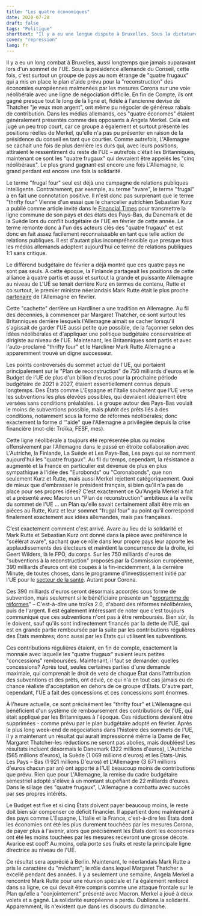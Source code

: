 ```yaml
---
title: "Les quatre économiques"
date: 2020-07-28
draft: false
tags: "Politique"
shorttext: "Il y a eu une longue dispute à Bruxelles. Sous la dictature allemande, cette fois, c'est un groupe des quatre économes qui a amené les économies européennes répressives et battues sur une voie néolibérale."
cover: "repression"
lang: fr
---
```


Il y a eu un long combat à Bruxelles, aussi longtemps que jamais auparavant lors d'un sommet de l'UE. Sous la présidence allemande du Conseil, cette fois, c'est surtout un groupe de pays au nom étrange de "quatre frugaux" qui a mis en place le plan d'aide prévu pour la "reconstruction" des économies européennes malmenées par les mesures Corona sur une voie néolibérale avec une ligne de négociation difficile. En fin de Compte, ils ont gagné presque tout le long de la ligne et, fidèle à l'ancienne devise de Thatcher "je veux mon argent", ont même pu négocier de généreux rabais de contribution. Dans les médias allemands, ces "quatre économes" étaient généralement présentés comme des opposants à Angela Merkel. Cela est jugé un peu trop court, car ce groupe a également et surtout présenté les positions réelles de Merkel, qu'elle n'a pas pu présenter en raison de la présidence du conseil en tant que courtier. Comme autrefois, L'Allemagne se cachait une fois de plus derrière les durs qui, avec leurs positions, attiraient le ressentiment du reste de l'UE – autrefois c'était les Britanniques, maintenant ce sont les "quatre frugaux" qui devraient être appelés les "cinq néolibéraux". Le plus grand gagnant est encore une fois L'Allemagne, le grand perdant est encore une fois la solidarité.

Le terme "frugal four" seul est déjà une campagne de relations publiques intelligente. Contrairement, par exemple, au terme "avare", le terme "frugal" a en fait une connotation positive. Il n'est donc pas surprenant que le terme "thrifty four" Vienne d'un essai que le chancelier autrichien Sebastian Kurz a publié comme article invité dans le [Financial Times](https://www.ft.com/content/7faae690-4e65-11ea-95a0-43d18ec715f5 "The 'frugal four' advocate a responsible EU budget") pour transmettre la ligne commune de son pays et des états des Pays-Bas, du Danemark et de la Suède lors du conflit budgétaire de l'UE en février de cette année. Le terme remonte donc à l'un des acteurs clés des "quatre frugaux" et est donc en fait assez facilement reconnaissable en tant que telle action de relations publiques. Il est d'autant plus incompréhensible que presque tous les médias allemands adoptent aujourd'hui ce terme de relations publiques 1:1 sans critique.

Le différend budgétaire de février a déjà montré que ces quatre pays ne sont pas seuls. A cette époque, la Finlande partageait les positions de cette alliance à quatre partis et aussi et surtout la grande et puissante Allemagne au niveau de L'UE se tenait derrière Kurz en termes de contenu, Rutte et co.surtout, le premier ministre néerlandais Mark Rutte était le plus proche [partenaire](https://lostineu.eu/das-problem-heisst-rutte/ "Das Problem heißt Rutte") de l'Allemagne en février.

Cette "cachette" derrière un Hardliner a une tradition en Allemagne. Au fil des décennies, à commencer par Margaret Thatcher, ce sont surtout les Britanniques derrière lesquels l'Allemagne aimait se cacher lorsqu'il s'agissait de garder l'UE aussi petite que possible, de la façonner selon des idées néolibérales et d'appliquer une politique budgétaire conservatrice et dirigiste au niveau de l'UE. Maintenant, les Britanniques sont partis et avec l'auto-proclamé "thrifty four" et le Hardliner Mark Rutte Allemagne a apparemment trouvé un digne successeur.

Les points controversés du sommet actuel de l'UE, qui portaient principalement sur le "Plan de reconstruction" de 750 milliards d'euros et le Budget de l'UE de plus d'un billion d'euros pour la prochaine période budgétaire de 2021 à 2027, étaient essentiellement connus depuis longtemps. Des États comme L'Espagne et l'Italie souhaitent que l'UE verse les subventions les plus élevées possibles, qui devraient idéalement être versées sans conditions préalables. Le groupe autour des Pays-Bas voulait le moins de subventions possible, mais plutôt des prêts liés à des conditions, notamment sous la forme de réformes néolibérales; donc exactement la forme d '"aide" que l'Allemagne a privilégiée depuis la crise financière (mot-clé: Troïka, FESF, mes).

Cette ligne néolibérale a toujours été représentée plus ou moins offensivement par l'Allemagne dans le passé en étroite collaboration avec L'Autriche, la Finlande, La Suède et Les Pays-Bas, Les pays qui se nomment aujourd'hui les "quatre frugaux". Au fil du temps, cependant, la résistance a augmenté et la France en particulier est devenue de plus en plus sympathique à l'idée des "Eurobonds" ou "Coronabonds", que non seulement Kurz et Rutte, mais aussi Merkel rejettent catégoriquement. Quoi de mieux que d'embrasser le président français, si bien qu'il n'a pas de place pour ses propres idées? C'est exactement ce Qu'Angela Merkel a fait et a présenté avec Macron un "Plan de reconstruction" ambitieux à la veille du sommet de l'UE ... un Plan qu'elle savait certainement allait être mis en pièces au Rutte, Kurz et leur sommet "frugal four" au point qu'il correspond finalement exactement aux idées allemandes, mais pas françaises.

C'est exactement comment c'est arrivé. Avare au lieu de la solidarité et Mark Rutte et Sebastian Kurz ont donné dans la pièce avec préférence le "scélérat avare", sachant que ce rôle dans leur propre pays leur apporte les applaudissements des électeurs et maintient la concurrence de la droite, ici Geert Wilders, là le FPÖ, du corps. Sur les 750 milliards d'euros de "subventions à la reconstruction" proposés par la Commission européenne, 390 milliards d'euros ont été coupés à la fin-incidemment, à la dernière Minute, de toutes choses, dans le programme d'investissement initié par l'UE pour le [secteur de la santé](https://www.welt.de/politik/ausland/article211957441/EU-Gipfel-einigt-sich-in-der-Corona-Krise-auf-Milliardenhilfen.html "Wut, Gebrüll, Machtspiele – und am Ende triumphiert Merkel"). Autant pour Corona.

Ces 390 milliards d'euros seront désormais accordés sous forme de subvention, mais seulement si le bénéficiaire présente un "[programme de réformes](https://lostineu.eu/was-die-frugal-four-durchgeboxt-haben/ "Was die 'Frugal Four' durchgeboxt haben")" – C'est-à-dire une troïka 2.0, d'abord des réformes néolibérales, puis de l'argent. Il est également intéressant de noter que c'est toujours communiqué que ces subventions n'ont pas à être remboursés. Bien sûr, ils le doivent, sauf qu'ils sont indirectement financés par la dette de l'UE, qui est en grande partie remboursée par la suite par les contributions régulières des États membres; donc aussi par les États qui utilisent les subventions.

Ces contributions régulières étaient, en fin de compte, exactement la monnaie avec laquelle les "quatre frugaux" avaient leurs petites "concessions" remboursées. Maintenant, il faut se demander: quelles concessions? Après tout, seules certaines parties d'une demande maximale, qui comprenait le droit de veto de chaque État dans l'attribution des subventions et des prêts, ont dévié, ce qui n'a en tout cas jamais eu de chance réaliste d'acceptation en dehors de ce groupe d'États. D'autre part, cependant, l'UE a fait des concessions et ces concessions sont énormes.

À l'heure actuelle, ce sont précisément les "thrifty four" et L'Allemagne qui bénéficient d'un système de remboursement des contributions de l'UE, qui était appliqué par les Britanniques à l'époque. Ces réductions devaient être supprimées - comme prévu par le plan budgétaire adopté en février. Après le plus long week-end de négociations dans l'histoire des sommets de l'UE, il y a maintenant un résultat qui aurait impressionné même la Dame de Fer, Margaret Thatcher-les réductions ne seront pas abolies, mais doublées! Les résultats incluent désormais le Danemark (322 millions d'euros), L'Autriche (565 millions d'euros), la Suède (1 069 millions d'euros) et les États-Unis. Les Pays – Bas (1 921 millions D'euros) et L'Allemagne (3 671 millions d'euros chacun par an) ont apporté à l'UE beaucoup moins de contributions que prévu. Rien que pour L'Allemagne, la remise du cadre budgétaire semestriel adopté s'élève à un montant stupéfiant de 22 milliards d'euros. Dans le sillage des "quatre frugaux", L'Allemagne a combattu avec succès par ses propres intérêts.

Le Budget est fixe et si cinq États doivent payer beaucoup moins, le reste doit bien sûr compenser ce déficit financier. Il appartient donc maintenant à des pays comme L'Espagne, L'Italie et la France, c'est-à-dire les États dont les économies ont été les plus durement touchées par les mesures Corona, de payer plus à l'avenir, alors que précisément les États dont les économies ont été les moins touchées par les mesures recevront une grosse décote. Avarice est cool? Au moins, cela porte ses fruits et reste la principale ligne directrice au niveau de l'UE.

Ce résultat sera apprécié à Berlin. Maintenant, le néerlandais Mark Rutte a pris le caractère du "méchant"; le rôle dans lequel Margaret Thatcher a excellé pendant des années. Il y a seulement une semaine, Angela Merkel a rencontré Mark Rutte pour une réunion spéciale et l'a également renforcé dans sa ligne, ce qui devait être compris comme une attaque frontale sur le Plan qu'elle a "conjointement" présenté avec Macron. Merkel a joué à deux volets et a gagné. La solidarité européenne a perdu. Oublions la solidarité. Apparemment, ils n'existent que dans les discours du dimanche.
